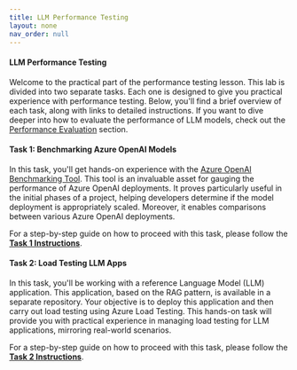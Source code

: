```yaml
---
title: LLM Performance Testing
layout: none
nav_order: null
---
```


#### LLM Performance Testing

Welcome to the practical part of the performance testing lesson. This lab is divided into two separate tasks. Each one is designed to give you practical experience with performance testing. Below, you'll find a brief overview of each task, along with links to detailed instructions. If you want to dive deeper into how to evaluate the performance of LLM models, check out the [Performance Evaluation](docs/PERFTEST_CONCEPTS.md) section.

#### Task 1: Benchmarking Azure OpenAI Models

In this task, you'll get hands-on experience with the [Azure OpenAI Benchmarking Tool](https://github.com/Azure/azure-openai-benchmark). This tool is an invaluable asset for gauging the performance of Azure OpenAI deployments. It proves particularly useful in the initial phases of a project, helping developers determine if the model deployment is appropriately scaled. Moreover, it enables comparisons between various Azure OpenAI deployments.

For a step-by-step guide on how to proceed with this task, please follow the [**Task 1 Instructions**](docs/AOAI_BENCH_TOOL.md).

#### Task 2: Load Testing LLM Apps

In this task, you'll be working with a reference Language Model (LLM) application. This application, based on the RAG pattern, is available in a separate repository. Your objective is to deploy this application and then carry out load testing using Azure Load Testing. This hands-on task will provide you with practical experience in managing load testing for LLM applications, mirroring real-world scenarios.

For a step-by-step guide on how to proceed with this task, please follow the [**Task 2 Instructions**](https://github.com/Azure/GPT-RAG/blob/main/docs/LOAD_TESTING.md).